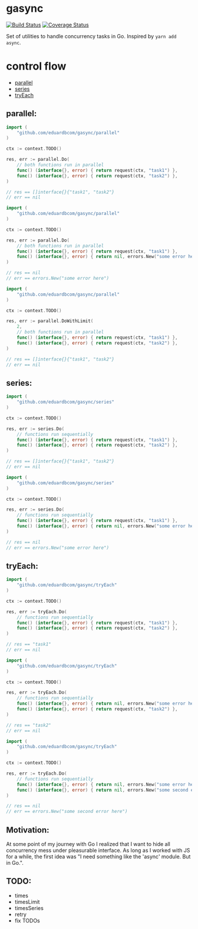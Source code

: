 # gasync 
[![Build Status](https://travis-ci.org/eduardbcom/gasync.svg?branch=master)](https://travis-ci.org/eduardbcom/gasync)
[![Coverage Status](https://coveralls.io/repos/github/eduardbcom/gasync/badge.svg?branch=master)](https://coveralls.io/github/eduardbcom/gasync?branch=master)

Set of utilities to handle concurrency tasks in Go. Inspired by `yarn add async`.

# control flow
- [parallel](#parallel)
- [series](#series)
- [tryEach](#tryEach)

## parallel:
```go
import (
    "github.com/eduardbcom/gasync/parallel"
)

ctx := context.TODO()

res, err := parallel.Do(
    // both functions run in parallel
    func() (interface{}, error) { return request(ctx, "task1") },
    func() (interface{}, error) { return request(ctx, "task2") },
)

// res == []interface{}{"task1", "task2"}
// err == nil
```

```go
import (
    "github.com/eduardbcom/gasync/parallel"
)

ctx := context.TODO()

res, err := parallel.Do(
    // both functions run in parallel
    func() (interface{}, error) { return request(ctx, "task1") },
    func() (interface{}, error) { return nil, errors.New("some error here") },
)

// res == nil
// err == errors.New("some error here")
```

```go
import (
    "github.com/eduardbcom/gasync/parallel"
)

ctx := context.TODO()

res, err := parallel.DoWithLimit(
    2,
    // both functions run in parallel
    func() (interface{}, error) { return request(ctx, "task1") },
    func() (interface{}, error) { return request(ctx, "task2") },
)

// res == []interface{}{"task1", "task2"}
// err == nil
```

## series:
```go
import (
    "github.com/eduardbcom/gasync/series"
)

ctx := context.TODO()

res, err := series.Do(
    // functions run sequentially
    func() (interface{}, error) { return request(ctx, "task1") },
    func() (interface{}, error) { return request(ctx, "task2") },
)

// res == []interface{}{"task1", "task2"}
// err == nil
```

```go
import (
    "github.com/eduardbcom/gasync/series"
)

ctx := context.TODO()

res, err := series.Do(
    // functions run sequentially
    func() (interface{}, error) { return request(ctx, "task1") },
    func() (interface{}, error) { return nil, errors.New("some error here") },
)

// res == nil
// err == errors.New("some error here")

```

## tryEach:
```go
import (
    "github.com/eduardbcom/gasync/tryEach"
)

ctx := context.TODO()

res, err := tryEach.Do(
    // functions run sequentially
    func() (interface{}, error) { return request(ctx, "task1") },
    func() (interface{}, error) { return request(ctx, "task2") },
)

// res == "task1"
// err == nil
```

```go
import (
    "github.com/eduardbcom/gasync/tryEach"
)

ctx := context.TODO()

res, err := tryEach.Do(
    // functions run sequentially
    func() (interface{}, error) { return nil, errors.New("some error here") },
    func() (interface{}, error) { return request(ctx, "task2") },
)

// res == "task2"
// err == nil
```

```go
import (
    "github.com/eduardbcom/gasync/tryEach"
)

ctx := context.TODO()

res, err := tryEach.Do(
    // functions run sequentially
    func() (interface{}, error) { return nil, errors.New("some error here") },
    func() (interface{}, error) { return nil, errors.New("some second error here") },
)

// res == nil
// err == errors.New("some second error here")
```

## Motivation:
At some point of my journey with Go I realized that I want to hide all concurrency mess under pleasurable interface.
As long as I worked with JS for a while, the first idea was "I need something like the 'async' module. But in Go.".

## TODO:
- times
- timesLimit
- timesSeries
- retry
- fix TODOs
